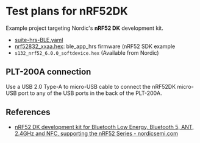 # Test plans for nRF52DK

Example project targeting Nordic's **nRF52 DK** development kit.

- [suite-hrs-BLE.yaml](suite-hrs-BLE.yaml)
- [nrf52832\_xxaa.hex](nrf52832_xxaa.hex): ble\_app\_hrs firmware (nRF52 SDK example
- `s132_nrf52_6.0.0_softdevice.hex` (Available from Nordic)

## PLT-200A connection

Use a USB 2.0 Type-A to micro-USB cable to connect the nRF52DK micro-USB port to any of the
USB ports in the back of the PLT-200A.

## References

- [nRF52 DK development kit for Bluetooth Low Energy, Bluetooth 5, ANT, 2.4GHz and NFC, supporting the nRF52 Series - nordicsemi.com](https://www.nordicsemi.com/Software-and-Tools/Development-Kits/nRF52-DK)

